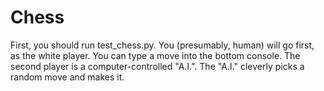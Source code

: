 # Chess

First, you should run test_chess.py. You (presumably, human) will go first, as the white player. You can type a move into the bottom console. The second player is a computer-controlled "A.I.". The "A.I." cleverly picks a random move and makes it.

